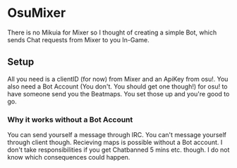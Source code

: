 # OsuMixer
There is no Mikuia for Mixer so I thought of creating a simple Bot, which sends Chat requests from Mixer to you In-Game.

## Setup
All you need is a clientID (for now) from Mixer and an ApiKey from osu!. You also need a Bot Account (You don't. You should get one though!) for osu! to have someone send you the Beatmaps. You set those up and you're good to go.

### Why it works without a Bot Account
You can send yourself a message through IRC. You can't message yourself through client though. Recieving maps is possible without a Bot account. I don't take responsibilities if you get Chatbanned 5 mins etc. though. I do not know which consequences could happen.
